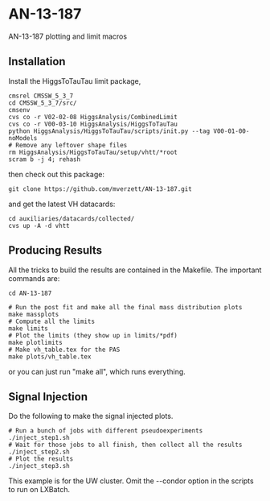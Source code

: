 AN-13-187
=========

AN-13-187 plotting and limit macros

Installation
------------

Install the HiggsToTauTau limit package,


```shell
cmsrel CMSSW_5_3_7
cd CMSSW_5_3_7/src/
cmsenv
cvs co -r V02-02-08 HiggsAnalysis/CombinedLimit
cvs co -r V00-03-10 HiggsAnalysis/HiggsToTauTau
python HiggsAnalysis/HiggsToTauTau/scripts/init.py --tag V00-01-00-noModels
# Remove any leftover shape files
rm HiggsAnalysis/HiggsToTauTau/setup/vhtt/*root
scram b -j 4; rehash
```

then check out this package:

```shell
git clone https://github.com/mverzett/AN-13-187.git
```

and get the latest VH datacards:

```shell
cd auxiliaries/datacards/collected/
cvs up -A -d vhtt
```

Producing Results
-----------------

All the tricks to build the results are contained in the Makefile.  The
important commands are:

```shell
cd AN-13-187

# Run the post fit and make all the final mass distribution plots
make massplots
# Compute all the limits
make limits
# Plot the limits (they show up in limits/*pdf)
make plotlimits
# Make vh_table.tex for the PAS
make plots/vh_table.tex
```

or you can just run "make all", which runs everything.

Signal Injection
----------------

Do the following to make the signal injected plots.  
```shell
# Run a bunch of jobs with different pseudoexperiments
./inject_step1.sh
# Wait for those jobs to all finish, then collect all the results
./inject_step2.sh
# Plot the results 
./inject_step3.sh
```

This example is for the UW cluster.  Omit the --condor option in the scripts to
run on LXBatch.  

